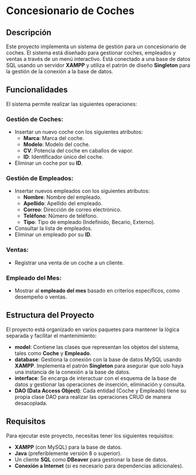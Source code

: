 # Concesionario de Coches

## Descripción

Este proyecto implementa un sistema de gestión para un concesionario de coches. El sistema está diseñado para gestionar coches, empleados y ventas a través de un menú interactivo. Está conectado a una base de datos SQL usando un servidor **XAMPP** y utiliza el patrón de diseño **Singleton** para la gestión de la conexión a la base de datos.

## Funcionalidades

El sistema permite realizar las siguientes operaciones:

### **Gestión de Coches**:
- Insertar un nuevo coche con los siguientes atributos:
  - **Marca**: Marca del coche.
  - **Modelo**: Modelo del coche.
  - **CV**: Potencia del coche en caballos de vapor.
  - **ID**: Identificador único del coche.
- Eliminar un coche por su **ID**.

### **Gestión de Empleados**:
- Insertar nuevos empleados con los siguientes atributos:
  - **Nombre**: Nombre del empleado.
  - **Apellido**: Apellido del empleado.
  - **Correo**: Dirección de correo electrónico.
  - **Teléfono**: Número de teléfono.
  - **Tipo**: Tipo de empleado (Indefinido, Becario, Externo).
- Consultar la lista de empleados.
- Eliminar un empleado por su **ID**.

### **Ventas**:
- Registrar una venta de un coche a un cliente.

### **Empleado del Mes**:
- Mostrar al **empleado del mes** basado en criterios específicos, como desempeño o ventas.

## Estructura del Proyecto

El proyecto está organizado en varios paquetes para mantener la lógica separada y facilitar el mantenimiento:

- **model**: Contiene las clases que representan los objetos del sistema, tales como **Coche** y **Empleado**.
- **database**: Gestiona la conexión con la base de datos MySQL usando **XAMPP**. Implementa el patrón **Singleton** para asegurar que solo haya una instancia de la conexión a la base de datos.
- **interface**: Se encarga de interactuar con el esquema de la base de datos y gestionar las operaciones de inserción, eliminación y consulta.
- **DAO (Data Access Object)**: Cada entidad (Coche y Empleado) tiene su propia clase DAO para realizar las operaciones CRUD de manera desacoplada.

## Requisitos

Para ejecutar este proyecto, necesitas tener los siguientes requisitos:

- **XAMPP** (con MySQL) para la base de datos.
- **Java** (preferiblemente versión 8 o superior).
- Un cliente **SQL** como **DBeaver** para gestionar la base de datos.
- **Conexión a Internet** (si es necesario para dependencias adicionales).
